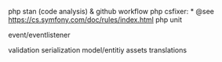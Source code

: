 php stan (code analysis) & github workflow
php csfixer:  * @see https://cs.symfony.com/doc/rules/index.html
php unit

event/eventlistener

validation
serialization
model/entitiy
assets
translations